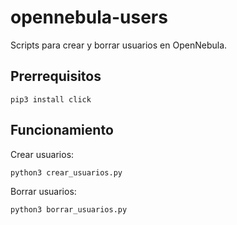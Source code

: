 # opennebula-users

Scripts para crear y borrar usuarios en OpenNebula.

## Prerrequisitos

```shell
pip3 install click
```

## Funcionamiento

Crear usuarios:

```shell
python3 crear_usuarios.py
```

Borrar usuarios:

```shell
python3 borrar_usuarios.py
```
